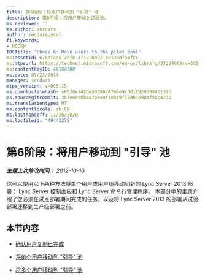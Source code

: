 ```yaml
---
title: 第6阶段：将用户移动到 "引导" 池
description: 第6阶段：将用户移动到试验池。
ms.reviewer: ''
ms.author: serdars
author: serdarsoysal
f1.keywords:
- NOCSH
TOCTitle: 'Phase 6: Move users to the pilot pool'
ms:assetid: 676df4a5-2ef8-4f12-8b92-ce133d731fcc
ms:mtpsurl: https://technet.microsoft.com/en-us/library/JJ204968(v=OCS.15)
ms:contentKeyID: 48184388
ms.date: 07/23/2014
manager: serdars
mtps_version: v=OCS.15
ms.openlocfilehash: e8928e142be50398c47b4e9c3d1f92008846137b
ms.sourcegitcommit: 36fee89bb887bea4f18b19f17a8c69daf5bc423d
ms.translationtype: MT
ms.contentlocale: zh-CN
ms.lasthandoff: 11/26/2020
ms.locfileid: "49443278"
---
```

# <a name="phase-6-move-users-to-the-pilot-pool"></a>第6阶段：将用户移动到 "引导" 池

<div data-xmlns="http://www.w3.org/1999/xhtml">

<div class="topic" data-xmlns="http://www.w3.org/1999/xhtml" data-msxsl="urn:schemas-microsoft-com:xslt" data-cs="https://msdn.microsoft.com/">

<div data-asp="https://msdn2.microsoft.com/asp">



</div>

<div id="mainSection">

<div id="mainBody">

<span> </span>

_**主题上次修改时间：** 2012-10-16_

你可以使用以下两种方法将单个用户或用户组移动到新的 Lync Server 2013 部署： Lync Server 控制面板和 Lync Server 命令行管理程序。 本部分中的主题介绍了您必须在试点部署期间完成的任务，以及将 Lync Server 2013 的部署从试验部署迁移到生产级部署之前。

<div>

## <a name="in-this-section"></a>本节内容

  - [确认用户复制已完成](verify-user-replication-has-completed.md)

  - [将单个用户移动到 "引导" 池](move-a-single-user-to-the-pilot-pool.md)

  - [将多个用户移动到 "引导" 池](move-multiple-users-to-the-pilot-pool.md)

</div>

</div>

<span> </span>

</div>

</div>

</div>

